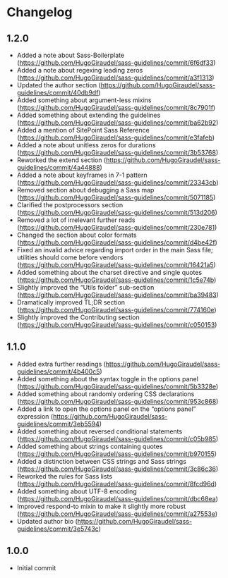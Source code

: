 # Changelog

## 1.2.0

* Added a note about Sass-Boilerplate (https://github.com/HugoGiraudel/sass-guidelines/commit/6f6df33)
* Added a note about regexing leading zeros (https://github.com/HugoGiraudel/sass-guidelines/commit/a3f1313)
* Updated the author section (https://github.com/HugoGiraudel/sass-guidelines/commit/40db9df)
* Added something about argument-less mixins (https://github.com/HugoGiraudel/sass-guidelines/commit/8c7901f)
* Added something about extending the guidelines (https://github.com/HugoGiraudel/sass-guidelines/commit/ba62b92)
* Added a mention of SitePoint Sass Reference (https://github.com/HugoGiraudel/sass-guidelines/commit/e3fafeb)
* Added a note about unitless zeros for durations (https://github.com/HugoGiraudel/sass-guidelines/commit/3b53768)
* Reworked the extend section (https://github.com/HugoGiraudel/sass-guidelines/commit/4a44888)
* Added a note about keyframes in 7-1 pattern (https://github.com/HugoGiraudel/sass-guidelines/commit/23343cb)
* Removed section about debugging a Sass map (https://github.com/HugoGiraudel/sass-guidelines/commit/5071185)
* Clarified the postprocessors section (https://github.com/HugoGiraudel/sass-guidelines/commit/513d206)
* Removed a lot of irrelevant further reads (https://github.com/HugoGiraudel/sass-guidelines/commit/230e781)
* Changed the section about color formats (https://github.com/HugoGiraudel/sass-guidelines/commit/d4be42f)
* Fixed an invalid advice regarding import order in the main Sass file; utilities should come before vendors (https://github.com/HugoGiraudel/sass-guidelines/commit/16421a5)
* Added something about the charset directive and single quotes (https://github.com/HugoGiraudel/sass-guidelines/commit/1c5e74b)
* Slightly improved the “Utils folder” sub-section (https://github.com/HugoGiraudel/sass-guidelines/commit/ba39483)
* Dramatically improved TL;DR section (https://github.com/HugoGiraudel/sass-guidelines/commit/774160e)
* Slightly improved the Contributing section (https://github.com/HugoGiraudel/sass-guidelines/commit/c050153)

## 1.1.0

* Added extra further readings (https://github.com/HugoGiraudel/sass-guidelines/commit/4b400c5)
* Added something about the syntax toggle in the options panel (https://github.com/HugoGiraudel/sass-guidelines/commit/5b3328e)
* Added something about randomly ordering CSS declarations (https://github.com/HugoGiraudel/sass-guidelines/commit/953c868)
* Added a link to open the options panel on the “options panel” expression (https://github.com/HugoGiraudel/sass-guidelines/commit/3eb5594)
* Added something about reversed conditional statements (https://github.com/HugoGiraudel/sass-guidelines/commit/c05b985)
* Added something about strings containing quotes (https://github.com/HugoGiraudel/sass-guidelines/commit/b970155)
* Added a distinction between CSS strings and Sass strings (https://github.com/HugoGiraudel/sass-guidelines/commit/3c86c36)
* Reworked the rules for Sass lists (https://github.com/HugoGiraudel/sass-guidelines/commit/8fcd96d)
* Added something about UTF-8 encoding (https://github.com/HugoGiraudel/sass-guidelines/commit/dbc68ea)
* Improved respond-to mixin to make it slightly more robust (https://github.com/HugoGiraudel/sass-guidelines/commit/a27553e)
* Updated author bio (https://github.com/HugoGiraudel/sass-guidelines/commit/3e5743c)

## 1.0.0

* Initial commit
